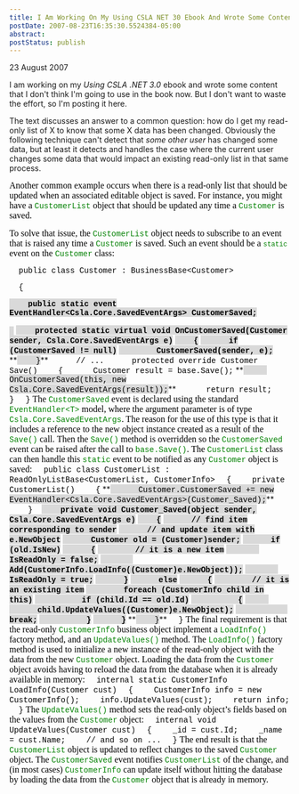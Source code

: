 ```yaml
---
title: I Am Working On My Using CSLA NET 30 Ebook And Wrote Some Content That I Dont Think Im Going To Use In The Book
postDate: 2007-08-23T16:35:30.5524384-05:00
abstract: 
postStatus: publish
---
```

23 August 2007

I am working on my *Using CSLA .NET 3.0* ebook and wrote some content that I don't think I'm going to use in the book now. But I don't want to waste the effort, so I'm posting it here.

The text discusses an answer to a common question: how do I get my read-only list of X to know that some X data has been changed. Obviously the following technique can't detect that *some other user* has changed some data, but at least it detects and handles the case where the current user changes some data that would impact an existing read-only list in that same process.



<font face="Times New Roman" color="#000000" size="3">Another common example occurs when there is a read-only list that should be updated when an associated editable object is saved. For instance, you might have a </font><font face="Courier New" color="#008000">CustomerList</font><font face="Times New Roman" color="#000000" size="3"> object that should be updated any time a </font><font face="Courier New" color="#008000">Customer</font><font face="Times New Roman" color="#000000" size="3"> is saved.</font>

<font face="Times New Roman" color="#000000" size="3">To solve that issue, the </font><font face="Courier New" color="#008000">CustomerList</font><font face="Times New Roman" color="#000000" size="3"> object needs to subscribe to an event that is raised any time a </font><font face="Courier New" color="#008000">Customer</font><font face="Times New Roman" color="#000000" size="3"> is saved. Such an event should be a&nbsp;<span class="CodeInline"><span style="FONT-SIZE: 9pt; mso-bidi-font-size: 10.0pt; mso-bidi-font-family: 'Times New Roman'"><font face="Courier New" color="#008000">static </font></span></span>event on the </font><font face="Courier New" color="#008000">Customer</font><font face="Times New Roman" color="#000000" size="3"> class:</font>


<font color="#000000"><font face="Courier New"><span style="mso-spacerun: yes">&nbsp; </span>public class Customer : BusinessBase&lt;Customer&gt;</font></font>


<font color="#000000"><font face="Courier New"><span style="mso-spacerun: yes">&nbsp; </span>{</font></font>

<font color="#000000"><font style="BACKGROUND-COLOR: #d9d9d9"><strong><font face="Courier New"><span style="mso-spacerun: yes">&nbsp;&nbsp;&nbsp; </span>public static event EventHandler&lt;Csla.Core.SavedEventArgs&gt; CustomerSaved;</font></strong></font></font>

<?xml:namespace prefix = o ns = "urn:schemas-microsoft-com:office:office" /><o:p><font style="BACKGROUND-COLOR: #d9d9d9" face="Courier New" color="#000000"><strong>&nbsp;</strong></font></o:p>

<font color="#000000"><font style="BACKGROUND-COLOR: #d9d9d9"><strong><font face="Courier New"><span style="mso-spacerun: yes">&nbsp;&nbsp;&nbsp; </span>protected static virtual void OnCustomerSaved(Customer sender, Csla.Core.SavedEventArgs e)</font></strong></font></font>

<font color="#000000"><font style="BACKGROUND-COLOR: #d9d9d9"><strong><font face="Courier New"><span style="mso-spacerun: yes">&nbsp;&nbsp;&nbsp; </span>{</font></strong></font></font>

<font color="#000000"><font style="BACKGROUND-COLOR: #d9d9d9"><strong><font face="Courier New"><span style="mso-spacerun: yes">&nbsp;&nbsp;&nbsp;&nbsp;&nbsp; </span>if (CustomerSaved != null)</font></strong></font></font>

<font color="#000000"><font style="BACKGROUND-COLOR: #d9d9d9"><strong><font face="Courier New"><span style="mso-spacerun: yes">&nbsp;&nbsp;&nbsp;&nbsp;&nbsp;&nbsp;&nbsp; </span>CustomerSaved(sender, e);</font></strong></font></font>

**<font color="#000000"><font style="BACKGROUND-COLOR: #d9d9d9"><font face="Courier New"><span style="mso-spacerun: yes">&nbsp;&nbsp;&nbsp; </span>}</font></font></font>**

<o:p><font face="Courier New" color="#000000">&nbsp;</font></o:p>

<font color="#000000"><font face="Courier New"><span style="mso-spacerun: yes">&nbsp;&nbsp;&nbsp; </span>// ...</font></font>

<o:p><font face="Courier New" color="#000000">&nbsp;</font></o:p>

<font color="#000000"><font face="Courier New"><span style="mso-spacerun: yes">&nbsp;&nbsp;&nbsp; </span>protected override Customer Save()</font></font>

<font color="#000000"><font face="Courier New"><span style="mso-spacerun: yes">&nbsp;&nbsp;&nbsp; </span>{</font></font>

<font color="#000000"><font face="Courier New"><span style="mso-spacerun: yes">&nbsp;&nbsp;&nbsp;&nbsp;&nbsp; </span>Customer result = base.Save();</font></font>

**<font color="#000000"><font style="BACKGROUND-COLOR: #d9d9d9"><font face="Courier New"><span style="mso-spacerun: yes">&nbsp;&nbsp;&nbsp;&nbsp;&nbsp; </span>OnCustomerSaved(this, new Csla.Core.SavedEventArgs(result));</font></font></font>**

<font color="#000000"><font face="Courier New"><span style="mso-spacerun: yes">&nbsp;&nbsp;&nbsp;&nbsp;&nbsp; </span>return result;</font></font>

<font color="#000000"><font face="Courier New"><span style="mso-spacerun: yes">&nbsp;&nbsp;&nbsp; </span>}</font></font>


<font color="#000000"><font face="Courier New"><span style="mso-spacerun: yes">&nbsp; </span>}</font></font>


<font face="Times New Roman" color="#000000" size="3">The </font><font face="Courier New" color="#008000">CustomerSaved</font><font face="Times New Roman" color="#000000" size="3"> event is declared using the standard </font><font face="Courier New" color="#008000">EventHandler&lt;T&gt;</font><font face="Times New Roman" color="#000000" size="3"> model, where the argument parameter is of type </font><font face="Courier New" color="#008000">Csla.Core.SavedEventArgs</font><font face="Times New Roman" color="#000000" size="3">. The reason for the use of this type is that it includes a reference to the new object instance created as a result of the </font><font face="Courier New" color="#008000">Save()</font><font face="Times New Roman" color="#000000" size="3"> call.</font>

<font face="Times New Roman" color="#000000" size="3">Then the </font><font face="Courier New" color="#008000">Save()</font><font face="Times New Roman" color="#000000" size="3"> method is overridden so the </font><font face="Courier New" color="#008000">CustomerSaved</font><font face="Times New Roman" color="#000000" size="3"> event can be raised after the call to </font><font face="Courier New" color="#008000">base.Save()</font><font face="Times New Roman" color="#000000" size="3">.</font>

<font face="Times New Roman" color="#000000" size="3">The </font><font face="Courier New" color="#008000">CustomerList</font><font face="Times New Roman" color="#000000" size="3"> class can then handle this </font><font face="Courier New" color="#008000">static</font><font face="Times New Roman" color="#000000" size="3"> event to be notified as any </font><font face="Courier New" color="#008000">Customer</font><font face="Times New Roman" color="#000000" size="3"> object is saved:</font>


<font color="#000000"><font face="Courier New"><span style="mso-spacerun: yes">&nbsp; </span>public class CustomerList : ReadOnlyListBase&lt;CustomerList, CustomerInfo&gt;</font></font>


<font color="#000000"><font face="Courier New"><span style="mso-spacerun: yes">&nbsp; </span>{</font></font>

<font color="#000000"><font face="Courier New"><span style="mso-spacerun: yes">&nbsp;&nbsp;&nbsp; </span>private CustomerList()</font></font>

<font color="#000000"><font face="Courier New"><span style="mso-spacerun: yes">&nbsp;&nbsp;&nbsp; </span>{</font></font>

**<font color="#000000"><font style="BACKGROUND-COLOR: #d9d9d9"><font face="Courier New"><span style="mso-spacerun: yes">&nbsp;&nbsp;&nbsp;&nbsp;&nbsp; </span>Customer.CustomerSaved += new EventHandler&lt;Csla.Core.SavedEventArgs&gt;(Customer_Saved);</font></font></font>**

<font color="#000000"><font face="Courier New"><span style="mso-spacerun: yes">&nbsp;&nbsp;&nbsp; </span>}</font></font>

<o:p><font face="Courier New" color="#000000">&nbsp;</font></o:p>

<font color="#000000"><font style="BACKGROUND-COLOR: #d9d9d9"><strong><font face="Courier New"><span style="mso-spacerun: yes">&nbsp;&nbsp;&nbsp; </span>private void Customer_Saved(object sender, Csla.Core.SavedEventArgs e)</font></strong></font></font>

<font color="#000000"><font style="BACKGROUND-COLOR: #d9d9d9"><strong><font face="Courier New"><span style="mso-spacerun: yes">&nbsp;&nbsp;&nbsp; </span>{</font></strong></font></font>

<font color="#000000"><font style="BACKGROUND-COLOR: #d9d9d9"><strong><font face="Courier New"><span style="mso-spacerun: yes">&nbsp;&nbsp;&nbsp;&nbsp;&nbsp; </span>// find item corresponding to sender</font></strong></font></font>

<font color="#000000"><font style="BACKGROUND-COLOR: #d9d9d9"><strong><font face="Courier New"><span style="mso-spacerun: yes">&nbsp;&nbsp;&nbsp;&nbsp;&nbsp; </span>// and update item with e.NewObject</font></strong></font></font>

<font color="#000000"><font style="BACKGROUND-COLOR: #d9d9d9"><strong><font face="Courier New"><span style="mso-spacerun: yes">&nbsp;&nbsp;&nbsp;&nbsp;&nbsp; </span>Customer old = (Customer)sender;</font></strong></font></font>

<font color="#000000"><font style="BACKGROUND-COLOR: #d9d9d9"><strong><font face="Courier New"><span style="mso-spacerun: yes">&nbsp;&nbsp;&nbsp;&nbsp;&nbsp; </span>if (old.IsNew)</font></strong></font></font>

<font color="#000000"><font style="BACKGROUND-COLOR: #d9d9d9"><strong><font face="Courier New"><span style="mso-spacerun: yes">&nbsp;&nbsp;&nbsp;&nbsp;&nbsp; </span>{</font></strong></font></font>

<font color="#000000"><font style="BACKGROUND-COLOR: #d9d9d9"><strong><font face="Courier New"><span style="mso-spacerun: yes">&nbsp;&nbsp;&nbsp;&nbsp;&nbsp;&nbsp;&nbsp; </span>// it is a new item</font></strong></font></font>

<font color="#000000"><font style="BACKGROUND-COLOR: #d9d9d9"><strong><font face="Courier New"><span style="mso-spacerun: yes">&nbsp;&nbsp;&nbsp;&nbsp;&nbsp;&nbsp;&nbsp; </span>IsReadOnly = false;</font></strong></font></font>

<font color="#000000"><font style="BACKGROUND-COLOR: #d9d9d9"><strong><font face="Courier New"><span style="mso-spacerun: yes">&nbsp;&nbsp;&nbsp;&nbsp;&nbsp;&nbsp;&nbsp; </span>Add(CustomerInfo.LoadInfo((Customer)e.NewObject));</font></strong></font></font>

<font color="#000000"><font style="BACKGROUND-COLOR: #d9d9d9"><strong><font face="Courier New"><span style="mso-spacerun: yes">&nbsp;&nbsp;&nbsp;&nbsp;&nbsp;&nbsp;&nbsp; </span>IsReadOnly = true;</font></strong></font></font>

<font color="#000000"><font style="BACKGROUND-COLOR: #d9d9d9"><strong><font face="Courier New"><span style="mso-spacerun: yes">&nbsp;&nbsp;&nbsp;&nbsp;&nbsp; </span>}</font></strong></font></font>

<font color="#000000"><font style="BACKGROUND-COLOR: #d9d9d9"><strong><font face="Courier New"><span style="mso-spacerun: yes">&nbsp;&nbsp;&nbsp;&nbsp;&nbsp; </span>else</font></strong></font></font>

<font color="#000000"><font style="BACKGROUND-COLOR: #d9d9d9"><strong><font face="Courier New"><span style="mso-spacerun: yes">&nbsp;&nbsp;&nbsp;&nbsp;&nbsp; </span>{</font></strong></font></font>

<font color="#000000"><font style="BACKGROUND-COLOR: #d9d9d9"><strong><font face="Courier New"><span style="mso-spacerun: yes">&nbsp;&nbsp;&nbsp;&nbsp;&nbsp;&nbsp;&nbsp; </span>// it is an existing item</font></strong></font></font>

<font color="#000000"><font style="BACKGROUND-COLOR: #d9d9d9"><strong><font face="Courier New"><span style="mso-spacerun: yes">&nbsp; </span><span style="mso-spacerun: yes">&nbsp;&nbsp;&nbsp;&nbsp;&nbsp;&nbsp;</span>foreach (CustomerInfo child in this)</font></strong></font></font>

<font color="#000000"><font style="BACKGROUND-COLOR: #d9d9d9"><strong><font face="Courier New"><span style="mso-spacerun: yes">&nbsp; </span><span style="mso-spacerun: yes">&nbsp;&nbsp;</span><span style="mso-spacerun: yes">&nbsp;&nbsp;&nbsp;&nbsp;&nbsp;&nbsp;</span>if (child.Id == old.Id)</font></strong></font></font>

<font color="#000000"><font style="BACKGROUND-COLOR: #d9d9d9"><strong><font face="Courier New"><span style="mso-spacerun: yes">&nbsp;&nbsp;&nbsp; </span><span style="mso-spacerun: yes">&nbsp;&nbsp;</span><span style="mso-spacerun: yes">&nbsp;&nbsp;&nbsp;&nbsp;</span>{</font></strong></font></font>

<font color="#000000"><font style="BACKGROUND-COLOR: #d9d9d9"><strong><font face="Courier New"><span style="mso-spacerun: yes">&nbsp;&nbsp;&nbsp;&nbsp;&nbsp; </span><span style="mso-spacerun: yes">&nbsp;&nbsp;</span><span style="mso-spacerun: yes">&nbsp;&nbsp;&nbsp;&nbsp;</span>child.UpdateValues((Customer)e.NewObject);</font></strong></font></font>

<font color="#000000"><font style="BACKGROUND-COLOR: #d9d9d9"><strong><font face="Courier New"><span style="mso-spacerun: yes">&nbsp;&nbsp;&nbsp;&nbsp;&nbsp;&nbsp;&nbsp;&nbsp;&nbsp;&nbsp;&nbsp; </span>break;</font></strong></font></font>

<font color="#000000"><font style="BACKGROUND-COLOR: #d9d9d9"><strong><font face="Courier New"><span style="mso-spacerun: yes">&nbsp; </span><span style="mso-spacerun: yes">&nbsp;&nbsp;&nbsp;&nbsp;&nbsp;&nbsp;&nbsp;&nbsp;</span>}</font></strong></font></font>

<font color="#000000"><font style="BACKGROUND-COLOR: #d9d9d9"><strong><font face="Courier New"><span style="mso-spacerun: yes">&nbsp;&nbsp;&nbsp;&nbsp;&nbsp; </span>}</font></strong></font></font>

**<font color="#000000"><font style="BACKGROUND-COLOR: #d9d9d9"><font face="Courier New"><span style="mso-spacerun: yes">&nbsp;&nbsp;&nbsp; </span>}</font></font></font>**


<font color="#000000"><font face="Courier New"><span style="mso-spacerun: yes">&nbsp; </span>}</font></font>


<font face="Times New Roman" color="#000000" size="3">The final requirement is that the read-only </font><font face="Courier New" color="#008000">CustomerInfo</font><font face="Times New Roman" color="#000000" size="3"> business object implement a </font><font face="Courier New" color="#008000">LoadInfo()</font><font face="Times New Roman" color="#000000" size="3"> factory method, and an </font><font face="Courier New" color="#008000">UpdateValues()</font><font face="Times New Roman" color="#000000" size="3"> method.</font>

<font face="Times New Roman" color="#000000" size="3">The </font><font face="Courier New" color="#008000">LoadInfo()</font><font face="Times New Roman" color="#000000" size="3"> factory method is used to initialize a new instance of the read-only object with the data from the new </font><font face="Courier New" color="#008000">Customer</font><font face="Times New Roman" color="#000000" size="3"> object. Loading the data from the </font><font face="Courier New" color="#008000">Customer</font><font face="Times New Roman" color="#000000" size="3"> object avoids having to reload the data from the database when it is already available in memory:</font>


<font color="#000000"><font face="Courier New"><span style="mso-spacerun: yes">&nbsp; </span>internal static CustomerInfo LoadInfo(Customer cust)</font></font>


<font color="#000000"><font face="Courier New"><span style="mso-spacerun: yes">&nbsp; </span>{</font></font>

<font color="#000000"><font face="Courier New"><span style="mso-spacerun: yes">&nbsp;&nbsp;&nbsp; </span>CustomerInfo info = new CustomerInfo();</font></font>

<font color="#000000"><font face="Courier New"><span style="mso-spacerun: yes">&nbsp;&nbsp;&nbsp; </span>info.UpdateValues(cust);</font></font>

<font color="#000000"><font face="Courier New"><span style="mso-spacerun: yes">&nbsp;&nbsp;&nbsp; </span>return info;</font></font>


<font color="#000000"><font face="Courier New"><span style="mso-spacerun: yes">&nbsp; </span>}</font></font>


<font face="Times New Roman" color="#000000" size="3">The </font><font face="Courier New" color="#008000">UpdateValues()</font><font face="Times New Roman" color="#000000" size="3"> method sets the read-only object’s fields based on the values from the </font><font face="Courier New" color="#008000">Customer</font><font face="Times New Roman" color="#000000" size="3"> object:</font>


<font color="#000000"><font face="Courier New"><span style="mso-spacerun: yes">&nbsp; </span>internal void UpdateValues(Customer cust)</font></font>


<font color="#000000"><font face="Courier New"><span style="mso-spacerun: yes">&nbsp; </span>{</font></font>

<font color="#000000"><font face="Courier New"><span style="mso-spacerun: yes">&nbsp;&nbsp;&nbsp; </span>_id = cust.Id;</font></font>

<font color="#000000"><font face="Courier New"><span style="mso-spacerun: yes">&nbsp;&nbsp;&nbsp; </span>_name = cust.Name;</font></font>

<font color="#000000"><font face="Courier New"><span style="mso-spacerun: yes">&nbsp;&nbsp;&nbsp; </span>// and so on ...</font></font>


<font color="#000000"><font face="Courier New"><span style="mso-spacerun: yes">&nbsp; </span>}</font></font>


<font face="Times New Roman" color="#000000" size="3">The end result is that the </font><font face="Courier New" color="#008000">CustomerList</font><font face="Times New Roman" color="#000000" size="3"> object is updated to reflect changes to the saved </font><font face="Courier New" color="#008000">Customer</font><font face="Times New Roman" color="#000000" size="3"> object. The </font><font face="Courier New" color="#008000">CustomerSaved</font><font face="Times New Roman" color="#000000" size="3"> event notifies </font><font face="Courier New" color="#008000">CustomerList</font><font face="Times New Roman" color="#000000" size="3"> of the change, and (in most cases) </font><font face="Courier New" color="#008000">CustomerInfo</font><font face="Times New Roman" color="#000000" size="3"> can update itself without hitting the database by loading the data from the </font><font face="Courier New" color="#008000">Customer</font><font face="Times New Roman" color="#000000" size="3"> object that is already in memory.</font>
